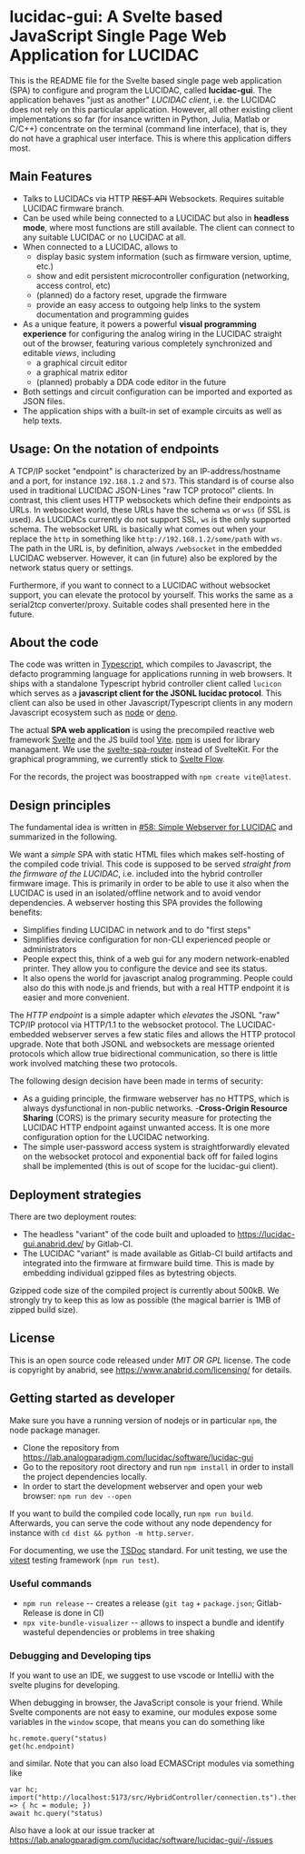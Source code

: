 # lucidac-gui: A Svelte based JavaScript Single Page Web Application for LUCIDAC

This is the README file for the Svelte based single page web application (SPA) to configure and
program the LUCIDAC, called **lucidac-gui**. The application behaves "just as another"
*LUCIDAC client*, i.e. the LUCIDAC does not rely on this particular application. However, all
other existing client implementations so far (for insance written in Python, Julia, Matlab or C/C++)
concentrate on the terminal (command line interface), that is, they do not have a graphical user
interface. This is where this application differs most.

## Main Features

- Talks to LUCIDACs via HTTP ~~REST API~~ Websockets. Requires suitable LUCIDAC firmware branch.
- Can be used while being connected to a LUCIDAC but also in **headless mode**, where most functions
  are still available. The client can connect to any suitable LUCIDAC or no LUCIDAC at all.
- When connected to a LUCIDAC, allows to
  - display basic system information (such as firmware version, uptime, etc.)
  - show and edit persistent microcontroller configuration (networking, access control, etc)
  - (planned) do a factory reset, upgrade the firmware
  - provide an easy access to outgoing help links to the system documentation and programming guides
- As a unique feature, it powers a powerful **visual programming experience** for configuring the
  analog wiring in the LUCIDAC straight out of the browser, featuring various completely synchronized
  and editable *views*, including
  - a graphical circuit editor
  - a graphical matrix editor
  - (planned) probably a DDA code editor in the future
- Both settings and circuit configuration can be imported and exported as JSON files.
- The application ships with a built-in set of example circuits as well as help texts.

## Usage: On the notation of endpoints

A TCP/IP socket "endpoint" is characterized by an IP-address/hostname and a port, for instance
`192.168.1.2` and `573`. This standard is of course also used in traditional LUCIDAC JSON-Lines "raw TCP protocol"
clients. In contrast, this client uses HTTP websockets which define their endpoints as URLs. In websocket world,
these URLs have the schema `ws` or `wss` (if SSL is used). As LUCIDACs currently do not support SSL, `ws`
is the only supported schema. The websocket URL is basically what comes out when your replace the `http`
in something like `http://192.168.1.2/some/path` with `ws`. The path in the URL is, by definition, always
`/websocket` in the embedded LUCIDAC webserver. However, it can (in future) also be explored by the network
status query or settings.

Furthermore, if you want to connect to a LUCIDAC without websocket support, you can elevate the protocol
by yourself. This works the same as a serial2tcp converter/proxy. Suitable codes shall presented here in the
future.

## About the code

The code was written in [Typescript](https://www.typescriptlang.org/), which compiles to Javascript,
the defacto programming language for applications running in web browsers. It ships with a standalone
Typescript hybrid controller client called `lucicon` which serves
as a **javascript client for the JSONL lucidac protocol**.
This client can also be used in other Javascript/Typescript clients in any modern Javascript ecosystem such as 
[node](https://nodejs.org/) or [deno](https://deno.com/).

The actual **SPA web application** is using the precompiled reactive web framework [Svelte](https://svelte.dev)
and the JS build tool [Vite](https://vitejs.dev/). [npm](https://www.npmjs.com/) is used for library managament.
We use the [svelte-spa-router](https://www.npmjs.com/package/svelte-spa-router) instead of SvelteKit.
For the graphical programming, we currently stick to [Svelte Flow](https://svelteflow.dev/).

For the records, the project was boostrapped with `npm create vite@latest`.

## Design principles

The fundamental idea is written in 
[#58: Simple Webserver for LUCIDAC](https://lab.analogparadigm.com/lucidac/firmware/hybrid-controller/-/issues/58)
and summarized in the following.

We want a *simple* SPA with static HTML files which makes self-hosting of the
compiled code trivial. This code is supposed to be served *straight from the firmware of the LUCIDAC*, i.e.
included into the hybrid controller firmware image. This is primarily in order to be able to use it also when
the LUCIDAC is used in an isolated/offline network and to avoid vendor dependencies. A webserver hosting this
SPA provides the following benefits:

- Simplifies finding LUCIDAC in network and to do "first steps"
- Simplifies device configuration for non-CLI experienced people or administrators
- People expect this, think of a web gui for any modern network-enabled printer. They allow you to configure the device and see its status.
- It also opens the world for javascript analog programming. People could also do this with node.js and friends,
  but with a real HTTP endpoint it is easier and more convenient.

The *HTTP endpoint* is a simple adapter which *elevates* the JSONL "raw" TCP/IP protocol via HTTP/1.1
to the websocket protocol. The LUCIDAC-embedded webserver serves a few static files and allows the HTTP
protocol upgrade. Note that both JSONL and websockets are message oriented protocols which allow true bidirectional
communication, so there is little work involved matching these two protocols.

The following design decision have been made in terms of security:

- As a guiding principle, the firmware webserver has no HTTPS, which is always dysfunctional in non-public
  networks.
-**Cross-Origin Resource Sharing** (CORS) is the primary security measure for protecting the LUCIDAC HTTP
  endpoint against unwanted access. It is one more configuration option for the LUCIDAC networking.
- The simple user-password access system is straightforwardly elevated on the websocket protocol and exponential
  back off for failed logins shall be implemented (this is out of scope for the lucidac-gui client).

## Deployment strategies

There are two deployment routes:

- The headless "variant" of the code built and uploaded to https://lucidac-gui.anabrid.dev/ by Gitlab-CI.
- The LUCIDAC "variant" is made available as Gitlab-CI build artifacts and integrated into the firmware
  at firmware build time. This is made by embedding individual gzipped files as bytestring objects.

Gzipped code size of the compiled project is currently about 500kB. We strongly try to keep this as low
as possible (the magical barrier is 1MB of zipped build size).

## License

This is an open source code released under *MIT OR GPL* license. The code is copyright
by anabrid, see https://www.anabrid.com/licensing/ for details.

## Getting started as developer

Make sure you have a running version of nodejs or in particular `npm`, the node package manager.

* Clone the repository from https://lab.analogparadigm.com/lucidac/software/lucidac-gui 
* Go to the repository root directory and run `npm install` in order to install the project dependencies locally.
* In order to start the development webserver and open your web browser: `npm run dev --open`

If you want to build the compiled code locally, run  `npm run build`.
Afterwards, you can serve the code without any node dependency for instance with `cd dist && python -m http.server`.

For documenting, we use the [TSDoc](https://tsdoc.org/) standard. For unit testing,
we use the [vitest](https://vitest.dev/) testing framework (`npm run test`).

### Useful commands

* `npm run release` -- creates a release (`git tag` + `package.json`; Gitlab-Release is done in CI)
* `npx vite-bundle-visualizer` -- allows to inspect a bundle and identify wasteful dependencies or problems in tree shaking

### Debugging and Developing tips
If you want to use an IDE, we suggest to use vscode or IntelliJ with the svelte plugins for developing.

When debugging in browser, the JavaScript console is your friend. While Svelte components are not easy to examine,
our modules expose some variables in the `window` scope, that means you can do something like

```
hc.remote.query("status)
get(hc.endpoint)
```

and similar. Note that you can also load ECMASCript modules via something like

```
var hc; import("http://localhost:5173/src/HybridController/connection.ts").then(module => { hc = module; })
await hc.query("status)
```

Also have a look at our issue tracker at https://lab.analogparadigm.com/lucidac/software/lucidac-gui/-/issues
